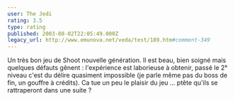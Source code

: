 ```yaml
---
user: The Jedi
rating: 3.5
type: rating
published: 2003-08-02T22:05:49.000Z
legacy_url: http://www.emunova.net/veda/test/189.htm#comment-349
---
```

Un très bon jeu de Shoot nouvelle génération. Il est beau, bien soigné mais quelques défauts gênent : l'expérience est laborieuse à obtenir, passé le 2° niveau c'est du délire quasiment impossible (je parle même pas du boss de fin, un gouffre à crédits). Ca tue un peu le plaisir du jeu ... ptête qu'ils se rattraperont dans une suite ?